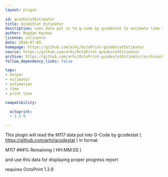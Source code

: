```yaml
---
layout: plugin
    
id: gcodestatEstimator
title: GcodeStat Estimator
description: uses data put in to g-code by gcodestat to estimate time to finish print
author: Bogdan Kecman
license: unlicence
date: 2018-07-05
homepage: https://github.com/arhi/OctoPrint-gcodestatEstimator
source: https://github.com/arhi/OctoPrint-gcodestatEstimator
archive: https://github.com/arhi/OctoPrint-gcodestatEstimator/archive/master.zip
follow_dependency_links: false

tags:
- helper
- estimator
- estimation
- time
- print time

compatibility:

  octoprint:
  - 1.3.9

---
```


This plugin will read the M117 data put into G-Code by gcodestat ( https://github.com/arhi/gcodestat ) in format 

M117 ###% Remaining ( HH:MM:SS )

and use this data for displaying proper progress report

requires OctoPrint 1.3.9
